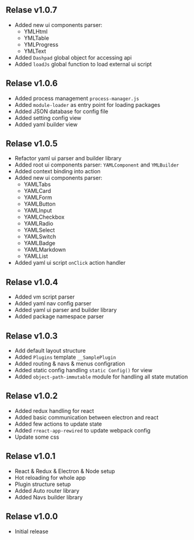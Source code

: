 ## Relase v1.0.7

- Added new ui components parser:
    - YMLHtml
    - YMLTable
    - YMLProgress
    - YMLText
- Added `Dashpad` global object for accessing api
- Added `loadJs` global function to load external ui script

## Relase v1.0.6

- Added process management `process-manager.js`
- Added `module-loader` as entry point for loading packages
- Added JSON database for config file
- Added setting config view
- Added yaml builder view

## Relase v1.0.5

- Refactor yaml ui parser and builder library
- Added root ui components parser: `YAMLComponent` and `YMLBuilder`
- Added context binding into action
- Added new ui components parser:
    - YAMLTabs
    - YAMLCard
    - YAMLForm
    - YAMLButton
    - YAMLInput
    - YAMLCheckbox
    - YAMLRadio
    - YAMLSelect
    - YAMLSwitch
    - YAMLBadge
    - YAMLMarkdown
    - YAMLList
- Added yaml ui script `onClick` action handler

## Relase v1.0.4

- Added vm script parser
- Added yaml nav config parser
- Added yaml ui parser and builder library
- Added package namespace parser

## Relase v1.0.3

- Add default layout structure
- Added `Plugins` template `__SamplePlugin`
- Added routing & navs & menus configration
- Added static config handling `static Config()` for view
- Added `object-path-immutable` module for handling all state mutation

## Relase v1.0.2

- Added redux handling for react
- Added basic communication between electron and react
- Added few actions to update state
- Added `rreact-app-rewired` to update webpack config
- Update some css

## Relase v1.0.1

- React & Redux & Electron & Node setup
- Hot reloading for whole app
- Plugin structure setup
- Added Auto router library
- Added Navs builder library

## Relase v1.0.0

- Initial release